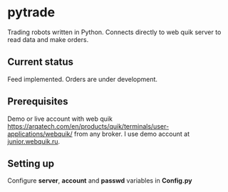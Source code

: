 # pytrade
Trading robots written in Python. Connects directly to web quik server to read data and make orders. 

## Current status
Feed implemented. Orders are under development.

## Prerequisites
Demo or live account with web quik https://arqatech.com/en/products/quik/terminals/user-applications/webquik/ from any broker. 
I use demo account at [junior.webquik.ru](https://junior.webquik.ru/).

## Setting up
Configure **server**, **account** and **passwd** variables in **Config.py**

